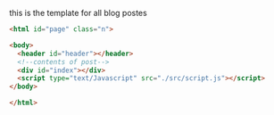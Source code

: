 this is the template for all blog postes
```html
<html id="page" class="n">

<body>
  <header id="header"></header>
  <!--contents of post-->
  <div id="index"></div>
  <script type="text/Javascript" src="./src/script.js"></script>
</body>

</html>
```